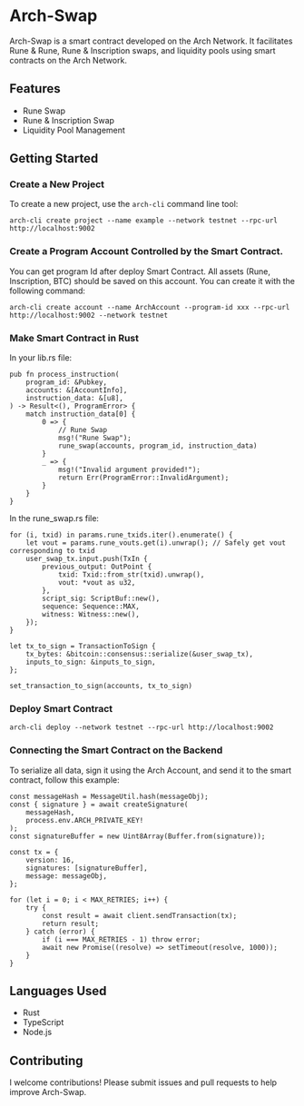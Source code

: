 # Arch-Swap

Arch-Swap is a smart contract developed on the Arch Network. It facilitates Rune & Rune, Rune & Inscription swaps, and liquidity pools using smart contracts on the Arch Network.

## Features
- Rune Swap
- Rune & Inscription Swap
- Liquidity Pool Management

## Getting Started

### Create a New Project

To create a new project, use the `arch-cli` command line tool:

```
arch-cli create project --name example --network testnet --rpc-url http://localhost:9002
```

### Create a Program Account Controlled by the Smart Contract. 

You can get program Id after deploy Smart Contract. All assets (Rune, Inscription, BTC) should be saved on this account. You can create it with the following command:

```
arch-cli create account --name ArchAccount --program-id xxx --rpc-url http://localhost:9002 --network testnet
```

### Make Smart Contract in Rust
In your lib.rs file:

```
pub fn process_instruction(
    program_id: &Pubkey,
    accounts: &[AccountInfo],
    instruction_data: &[u8],
) -> Result<(), ProgramError> {
    match instruction_data[0] {
        0 => {
            // Rune Swap
            msg!("Rune Swap");
            rune_swap(accounts, program_id, instruction_data)
        }
        _ => {
            msg!("Invalid argument provided!");
            return Err(ProgramError::InvalidArgument);
        }
    }
}
```

In the rune_swap.rs file:
```
for (i, txid) in params.rune_txids.iter().enumerate() {
    let vout = params.rune_vouts.get(i).unwrap(); // Safely get vout corresponding to txid
    user_swap_tx.input.push(TxIn {
        previous_output: OutPoint {
            txid: Txid::from_str(txid).unwrap(),
            vout: *vout as u32,
        },
        script_sig: ScriptBuf::new(),
        sequence: Sequence::MAX,
        witness: Witness::new(),
    });
}

let tx_to_sign = TransactionToSign {
    tx_bytes: &bitcoin::consensus::serialize(&user_swap_tx),
    inputs_to_sign: &inputs_to_sign,
};

set_transaction_to_sign(accounts, tx_to_sign)
```

### Deploy Smart Contract
```
arch-cli deploy --network testnet --rpc-url http://localhost:9002
```

### Connecting the Smart Contract on the Backend
To serialize all data, sign it using the Arch Account, and send it to the smart contract, follow this example:

```
const messageHash = MessageUtil.hash(messageObj);
const { signature } = await createSignature(
    messageHash,
    process.env.ARCH_PRIVATE_KEY!
);
const signatureBuffer = new Uint8Array(Buffer.from(signature));

const tx = {
    version: 16,
    signatures: [signatureBuffer],
    message: messageObj,
};

for (let i = 0; i < MAX_RETRIES; i++) {
    try {
        const result = await client.sendTransaction(tx);
        return result;
    } catch (error) {
        if (i === MAX_RETRIES - 1) throw error;
        await new Promise((resolve) => setTimeout(resolve, 1000));
    }
}
```

## Languages Used
- Rust
- TypeScript
- Node.js

## Contributing
I welcome contributions! Please submit issues and pull requests to help improve Arch-Swap.
